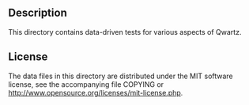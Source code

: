Description
------------

This directory contains data-driven tests for various aspects of Qwartz.

License
--------

The data files in this directory are distributed under the MIT software
license, see the accompanying file COPYING or
http://www.opensource.org/licenses/mit-license.php.

